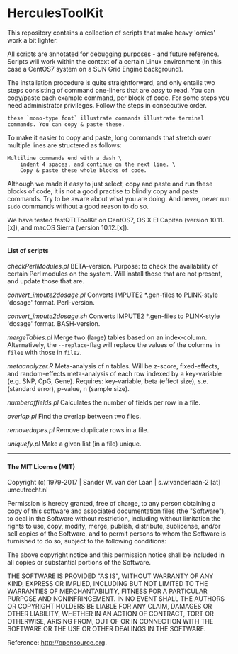 # HerculesToolKit

This repository contains a collection of scripts that make heavy 'omics' work a bit lighter. 

All scripts are annotated for debugging purposes - and future reference. Scripts will work within the context of a certain Linux environment (in this case a CentOS7 system on a SUN Grid Engine background). 

The installation procedure is quite straightforward, and only entails two steps consisting of command one-liners that are *easy* to read. You can copy/paste each example command, per block of code. For some steps you need administrator privileges. Follow the steps in consecutive order.

```
these `mono-type font` illustrate commands illustrate terminal commands. You can copy & paste these.
```

To make it easier to copy and paste, long commands that stretch over multiple lines are structered as follows:

```
Multiline commands end with a dash \
	indent 4 spaces, and continue on the next line. \
	Copy & paste these whole blocks of code.
```

Although we made it easy to just select, copy and paste and run these blocks of code, it is not a good practise to blindly copy and paste commands. Try to be aware about what you are doing. And never, never run `sudo` commands without a good reason to do so. 

We have tested fastQTLToolKit on CentOS7, OS X El Capitan (version 10.11.[x]), and macOS Sierra (version 10.12.[x]). 

--------------

#### List of scripts

*checkPerlModules.pl*
BETA-version. Purpose: to check the availability of certain Perl modules on the system. Will install those that are not present, and update those that are.

*convert_impute2dosage.pl*
Converts IMPUTE2 *.gen-files to PLINK-style 'dosage' format. Perl-version.

*convert_impute2dosage.sh*
Converts IMPUTE2 *.gen-files to PLINK-style 'dosage' format. BASH-version.

*mergeTables.pl*
Merge two (large) tables based on an index-column. Alternatively, the `--replace`-flag will replace the values of the columns in `file1` with those in `file2`.

*metaanalyzer.R*
Meta-analysis of *n* tables. Will be z-score, fixed-effects, and random-effects meta-analysis of each row indexed by a key-variable (e.g. SNP, CpG, Gene). Requires: key-variable, beta (effect size), s.e. (standard error), p-value, n (sample size).

*numberoffields.pl*
Calculates the number of fields per row in a file.

*overlap.pl*
Find the overlap between two files.

*removedupes.pl*
Remove duplicate rows in a file.

*uniquefy.pl*
Make a given list (in a file) unique.

--------------

#### The MIT License (MIT)
Copyright (c) 1979-2017 | Sander W. van der Laan | s.w.vanderlaan-2 [at] umcutrecht.nl

Permission is hereby granted, free of charge, to any person obtaining a copy of this software and associated documentation files (the "Software"), to deal in the Software without restriction, including without limitation the rights to use, copy, modify, merge, publish, distribute, sublicense, and/or sell copies of the Software, and to permit persons to whom the Software is furnished to do so, subject to the following conditions:   

The above copyright notice and this permission notice shall be included in all copies or substantial portions of the Software.

THE SOFTWARE IS PROVIDED "AS IS", WITHOUT WARRANTY OF ANY KIND, EXPRESS OR IMPLIED, INCLUDING BUT NOT LIMITED TO THE WARRANTIES OF MERCHANTABILITY, FITNESS FOR A PARTICULAR PURPOSE AND NONINFRINGEMENT. IN NO EVENT SHALL THE AUTHORS OR COPYRIGHT HOLDERS BE LIABLE FOR ANY CLAIM, DAMAGES OR OTHER LIABILITY, WHETHER IN AN ACTION OF CONTRACT, TORT OR OTHERWISE, ARISING FROM, OUT OF OR IN CONNECTION WITH THE SOFTWARE OR THE USE OR OTHER DEALINGS IN THE SOFTWARE.

Reference: http://opensource.org.
